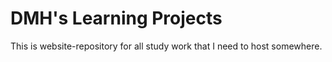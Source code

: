 # DMH's Learning Projects
This is website-repository for all study work that I need to host somewhere.
